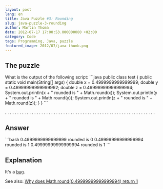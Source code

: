 ```yaml
---
layout: post
lang: en
title: Java Puzzle #3: Rounding
slug: java-puzzle-3-rounding
author: Martin Thoma
date: 2012-07-17 17:00:53.000000000 +02:00
category: Code
tags: Programming, Java, puzzle
featured_image: 2012/07/java-thumb.png
---
```

<h2>The puzzle</h2>
What is the output of the following script:
```java
public class test {
    public static void main(String[] args) {
        double x = 0.4999999999999999;
        double y = 0.49999999999999992;
        double z = 0.49999999999999994;
        System.out.println(x + " rounded is " + Math.round(x));
        System.out.println(y + " rounded is " + Math.round(y));
        System.out.println(z + " rounded is " + Math.round(z));
    }
}
```


.
.
.
.
.
.
.
.
.
.
.
.
.
.
.
.
.
.
.
.
.
.
.
.
.
.
.
.
.
.
.
.
.
.
.
.
.
.
.
.
.
.
.
.
.
.
.
.
.
.
.
.
.
.
.
.
.
.
.
.
.
.

<h2>Answer</h2>
```bash
0.4999999999999999 rounded is 0
0.49999999999999994 rounded is 1
0.49999999999999994 rounded is 1
```

<h2>Explanation</h2>
It's a <a href="http://bugs.sun.com/bugdatabase/view_bug.do?bug_id=6430675">bug</a>.

See also: <a href="http://stackoverflow.com/q/9902968/562769">Why does Math.round(0.49999999999999994) return 1</a>
